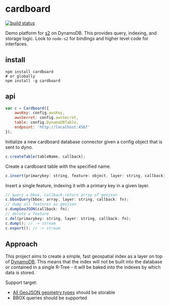 # cardboard

[![build status](https://secure.travis-ci.org/mapbox/cardboard.png)](http://travis-ci.org/mapbox/cardboard)

Demo platform for [s2](https://github.com/mapbox/node-s2) on DynamoDB.
This provides query, indexing, and storage logic. Look to `node-s2` for
bindings and higher level code for interfaces.

## install

    npm install cardboard
    # or globally
    npm install -g cardboard

## api

```js
var c = Cardboard({
    awsKey: config.awsKey,
    awsSecret: config.awsSecret,
    table: config.DynamoDBTable,
    endpoint: 'http://localhost:4567'
});
```

Initialize a new cardboard database connector given a config object that is
sent to dyno.

```js
c.createTable(tableName, callback);
```

Create a cardboard table with the specified name.

```js
c.insert(primarykey: string, feature: object, layer: string, callback: fn);
```

Insert a single feature, indexing it with a primary key in a given layer.

```js
// query a bbox, callback-return array of geojson
c.bboxQuery(bbox: array, layer: string, callback: fn);
// dump all features as geojson
c.dumpGeoJSON(callback: fn);
// delete a feature
c.del(primarykey: string, layer: string, callback: fn);
c.dump(); // -> stream
c.export(); // -> stream
```

## Approach

This project aims to create a simple, fast geospatial index as a layer on top
of [DynamoDB](https://aws.amazon.com/dynamodb/). This
means that the index will not be built into the database or
contained in a single R-Tree - it will be baked into the indexes by which data is stored.

Support target:

* [All GeoJSON geometry types](http://geojson.org/geojson-spec.html#geometry-objects) should be storable
* BBOX queries should be supported
